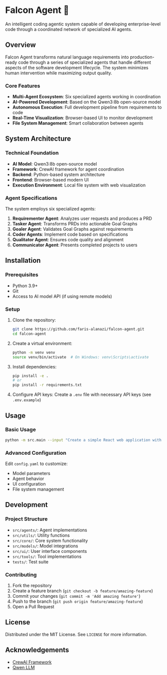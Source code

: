 # Falcon Agent 🦅

An intelligent coding agentic system capable of developing enterprise-level code through a coordinated network of specialized AI agents.

## Overview

Falcon Agent transforms natural language requirements into production-ready code through a series of specialized agents that handle different aspects of the software development lifecycle. The system minimizes human intervention while maximizing output quality.

### Core Features

- **Multi-Agent Ecosystem**: Six specialized agents working in coordination
- **AI-Powered Development**: Based on the Qwen3:8b open-source model
- **Autonomous Execution**: Full development pipeline from requirements to code
- **Real-Time Visualization**: Browser-based UI to monitor development
- **File System Management**: Smart collaboration between agents

## System Architecture

### Technical Foundation

- **AI Model**: Qwen3:8b open-source model
- **Framework**: CrewAI framework for agent coordination
- **Backend**: Python-based system architecture
- **Frontend**: Browser-based modern UI
- **Execution Environment**: Local file system with web visualization

### Agent Specifications

The system employs six specialized agents:

1. **Requirementer Agent**: Analyzes user requests and produces a PRD
2. **Tasker Agent**: Transforms PRDs into actionable Goal Graphs
3. **Goaler Agent**: Validates Goal Graphs against requirements
4. **Coder Agents**: Implement code based on specifications
5. **Qualitator Agent**: Ensures code quality and alignment
6. **Communicator Agent**: Presents completed projects to users

## Installation

### Prerequisites

- Python 3.9+
- Git
- Access to AI model API (if using remote models)

### Setup

1. Clone the repository:
   ```bash
   git clone https://github.com/faris-alanazi/falcon-agent.git
   cd falcon-agent
   ```

2. Create a virtual environment:
   ```bash
   python -m venv venv
   source venv/bin/activate  # On Windows: venv\Scripts\activate
   ```

3. Install dependencies:
   ```bash
   pip install -e .
   # or
   pip install -r requirements.txt
   ```

4. Configure API keys:
   Create a `.env` file with necessary API keys (see `.env.example`)

## Usage

### Basic Usage

```bash
python -m src.main --input "Create a simple React web application with a to-do list feature"
```

### Advanced Configuration

Edit `config.yaml` to customize:
- Model parameters
- Agent behavior
- UI configuration
- File system management

## Development

### Project Structure

- `src/agents/`: Agent implementations
- `src/utils/`: Utility functions
- `src/core/`: Core system functionality
- `src/models/`: Model integrations
- `src/ui/`: User interface components
- `src/tools/`: Tool implementations
- `tests/`: Test suite

### Contributing

1. Fork the repository
2. Create a feature branch (`git checkout -b feature/amazing-feature`)
3. Commit your changes (`git commit -m 'Add amazing feature'`)
4. Push to the branch (`git push origin feature/amazing-feature`)
5. Open a Pull Request

## License

Distributed under the MIT License. See `LICENSE` for more information.

## Acknowledgements

- [CrewAI Framework](https://github.com/joaomdmoura/crewAI)
- [Qwen LLM](https://huggingface.co/Qwen) 